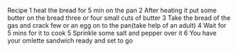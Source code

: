 Recipe
1 heat the bread for 5 min on the pan
2 After heating it put some butter on the bread three or four small cuts of butter
3 Take the bread of the gas and crack few or an egg on to the pan(take help of an adult)
4 Wait for 5 mins for  it to cook
5 Sprinkle some salt and pepper over it
6 You have your omlette sandwich ready and set to go